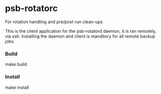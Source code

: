 # psb-rotatorc
For rotation handling and pre/post run clean-ups

This is the client application for the psb-rotatord daemon, it is ran remotely, via ssh. Installing the daemon and client is manditory for all remote backup jobs.

### Build
make build

### Install
make install
